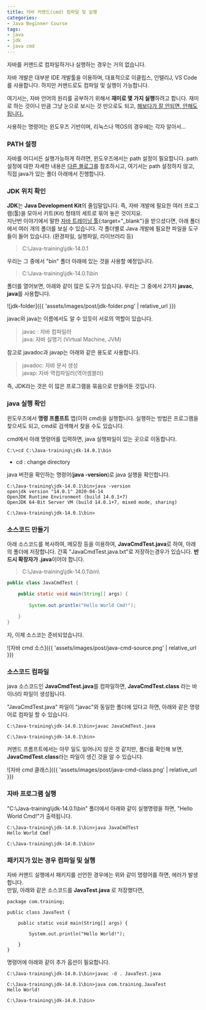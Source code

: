 ```yaml
---
title: 자바 커맨드(cmd) 컴파일 및 실행
categories:
- Java Beginner Course
tags:
- java
- jdk
- java cmd
---
```


자바를 커맨드로 컴파일하거나 실행하는 경우는 거의 없습니다.

자바 개발은 대부분 IDE 개발툴을 이용하며, 대표적으로 이클립스, 인텔리J, VS Code 를 사용합니다. 하지만  커맨드로도 컴파일 및 실행이 가능합니다.

여기서는, 자바 언어의 원리를 공부하기 위해서 **재미로 몇 가지 실행**하려고 합니다. 재미로 하는 것이니 만큼 그냥 눈으로 보시는 것 만으로도 되고, <u>해보다가 잘 안되면, 안해도 됩니다.</u>

사용하는 명령어는 윈도우즈 기반이며, 리눅스나 맥OS의 경우에는 각자 알아서...

### PATH 설정

자바를 어디서든 실행가능하게 하려면, 윈도우즈에서는 path 설정이 필요합니다.
path 설정에 대한 자세한 내용은 [다른 블로그](https://data-make.tistory.com/28)를 참조하시고,  여기서는 path 설정하지 않고, 직접 java가 있는 폴더 아래에서 진행합니다.

### JDK 위치 확인

**JDK**는 **Java Development Kit**의 줄임말입니다. 즉, 자바 개발에 필요한 여러 프로그램(툴)을 모아서 키트(Kit) 형태의 세트로 묶어 놓은 것이지요.   
지난번 이야기에서 말한 [자바 트레이닝 툴](/tools/java-training-tools){:target="_blank"}을 받으셨다면, 아래 폴더에서 여러 개의 폴더를 보실 수 있습니다. 각 폴더별로 Java 개발에 필요한 파일을 도구들이 들어 있습니다. (환경파일, 실행파일, 라이브러리 등)
>C:\Java-training\jdk-14.0.1

우리는 그 중에서 "bin" 폴더 아래에 있는 것을 사용할 예정입니다.
>C:\Java-training\jdk-14.0.1\bin

폴더를 열어보면, 아래와 같이 많은 도구가 있습니다. 우리는 그 중에서 2가지 **javac**, **java**를 사용합니다.

![jdk-folder]({{ 'assets/images/post/jdk-folder.png' | relative_url }})

javac와 java는 이름에서도 알 수 있듯이 서로의 역할이 있습니다.

>  javac : 자바 컴파일러   
>  java: 자바 실행기 (Virtual Machine, JVM)

참고로 javadoc과 javap는 아래와 같은 용도로 사용합니다.

> javadoc: 자바 문서 생성   
> javap: 자바 역컴파일러(역어셈블러)

즉, JDK라는 것은 이 많은 프로그램을 묶음으로 만들어둔 것입니다.


### java 실행 확인

윈도우즈에서 **명령 프롬프트** 앱(이하 cmd)을 실행합니다. 실행하는 방법은 프로그램을 찾으셔도 되고, cmd로 검색해서 찾을 수도 있습니다.

cmd에서 아래 명령어를 입력하면, java 실행파일이 있는 곳으로 이동합니다.
```
C:\>cd C:\Java-training\jdk-14.0.1\bin
```
* cd : change directory

java 버전을 확인하는 명령어(**java -version**)로 java 실행을 확인합니다.   
```
C:\Java-training\jdk-14.0.1\bin>java -version
openjdk version "14.0.1" 2020-04-14
OpenJDK Runtime Environment (build 14.0.1+7)
OpenJDK 64-Bit Server VM (build 14.0.1+7, mixed mode, sharing)

C:\Java-training\jdk-14.0.1\bin>
```

### 소스코드 만들기

아래 소스코드를 복사하여, 메모장 등을 이용하여, **JavaCmdTest.java**로 하여, 아래의 폴더에 저장합니다.
간혹 "JavaCmdTest.java.txt"로 저장하는경우가 있습니다. **반드시 확장자가 .java**이어야 합니다. 

> C:\Java-training\jdk-14.0.1\bin\

```java
public class JavaCmdTest {

	public static void main(String[] args) {
		
		System.out.println("Hello World Cmd!");
		
	}
}

```

자, 이제 소스코는 준비되었습니다.   

![자바 cmd 소스]({{ 'assets/images/post/java-cmd-source.png' | relative_url }})

### 소스코드 컴파일

java 소스코드인 **JavaCmdTest.java**를 컴파일하면, **JavaCmdTest.class** 라는 바이너리 파일이 생성됩니다.

"JavaCmdTest.java" 파일이 "javac"와 동일한 폴더에 있다고 하면, 아래와 같은 명령어로 컴파일 할 수 있습니다.

```
C:\Java-training\jdk-14.0.1\bin>javac JavaCmdTest.java

C:\Java-training\jdk-14.0.1\bin>
```

커맨드 프롬프트에서는 아무 일도 일어나지 않은 것 같지만, 폴더를 확인해 보면, **JavaCmdTest.class**라는 파일이 생긴 것을 알 수 있습니다.

![자바 cmd 클래스]({{ 'assets/images/post/java-cmd-class.png' | relative_url }})


### 자바 프로그램 실행

"C:\Java-training\jdk-14.0.1\bin" 폴더에서 아래와 같이 실행명령을 하면, "Hello World Cmd!"가 출력됩니다.

```
C:\Java-training\jdk-14.0.1\bin>java JavaCmdTest
Hello World Cmd!

C:\Java-training\jdk-14.0.1\bin>
```


### 패키지가 있는 경우 컴파일 및 실행

자바 커맨드 실행에서 패키지를 선언한 경우에는 위와 같이 명령어를 하면, 에러가 발생합니다.   
만일, 아래와 같은 소스코드를 **JavaTest.java**  로 저장했다면,   

```
package com.training;

public class JavaTest {

	public static void main(String[] args) {
		
		System.out.println("Hello World!");
		
	}
}
```

명령어에 아래와 같이 추가 옵션이 필요합니다.

```
C:\Java-training\jdk-14.0.1\bin>javac -d . JavaTest.java

C:\Java-training\jdk-14.0.1\bin>java com.training.JavaTest
Hello World!

C:\Java-training\jdk-14.0.1\bin>
```
